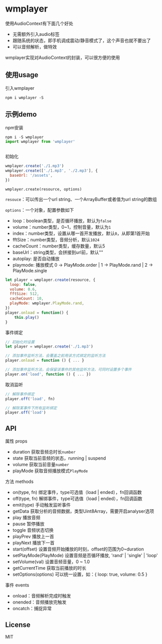 # wmplayer

使用AudioContext有下面几个好处

- 无需额外引入audio标签
- 跟随系统的状态，即手机调成震动/静音模式了，这个声音也就不要出了
- 可以音频解析，做特效

wmplayer实现对AudioContext的封装，可以很方便的使用

## 使用usage

引入wmplayer

```
npm i wmplayer -S

```

## 示例demo

npm安装

```js
npm i -S wmplayer
import wmplayer from 'wmplayer'
```

```

```

初始化

```js
wmplayer.create('./1.mp3')
wmplayer.create(['./1.mp3', './2.mp3'], {
  baseUrl: '/assets',
})
```

```
wmplayer.create(resource, options)
```

`resouce`：可以传出一个url string、一个ArrayBuffer或者值为url string的数组

`options`：一个对象，配置参数如下

- loop：boolean类型，是否循环播放，默认为`false`
- volume：number类型，0~1，控制音量，默认为`1`
- index：number类型，设置从哪一首开发播放，默认`0`，从即第1首开始
- fftSize：number类型，音频分析，默认`1024`
- cacheCount：number类型，缓存数量，默认5
- baseUrl：string类型，会拼接到url前，默认""
- autoplay: 是否自动播放
- playmode: 播放模式 0 -> PlayMode.order | 1 -> PlayMode.rand | 2 -> PlayMode.single

```js
let player = wmplayer.create(resource, {
  loop: false,
  volume: 0.6,
  fftSize: 512,
  cacheCount: 10,
  playMode: wmplayer.PlayMode.rand,
})
player.onload = function() {
	this.play()
}
```

事件绑定

```js
// 初始化时设置
let player = wmplayer.create('./1.mp3')

// 添加事件监听方法，会覆盖之前用该方式绑定的监听方法
player.onload = function () { ... }

// 添加事件监听方法，会保留该事件的其他监听方法，可同时设置多个事件
player.on('load', function () { ... })
```

取消监听

```js
// 解除事件绑定
player.off('load', fn)

// 解除某事件下所有监听绑定
player.off('load')
```

## API

属性 props

- duration 获取音频总时长`number`
- state 获取当前音频的状态，running | suspend
- volume 获取当前音量`number`
- playMode 获取音频播放模式`PlayMode`

方法 methods

- on(type, fn) 绑定事件，type可选值（load | ended），fn回调函数
- off(type, fn) 解绑事件，type可选值（load | ended），fn回调函数
- emit(type) 手动触发监听事件
- getData  获取分析的音频数据，类型Uint8Array，需要开启analyser选项
- play 播放音频
- pause 暂停播放
- toggle 音频状态切换
- playPrev 播放上一首
- playNext 播放下一首
- start(offset) 设置音频开始播放的时刻，offset的范围为0~duration
- setPlayMode(PlayMode) 设置音频是否循环播放, 'rand' | 'single' | 'loop'
- setVolume(val) 设置音频音量，0 ~ 1.0
- getCurrentTime 获取当前播放的时长
- setOptions(options) 可以统一设置，如：{ loop: true, volume: 0.5 }

事件 events

- onload：音频解析完成时触发
- onended：音频播放完触发
- oncatch：捕捉异常
## License

MIT

